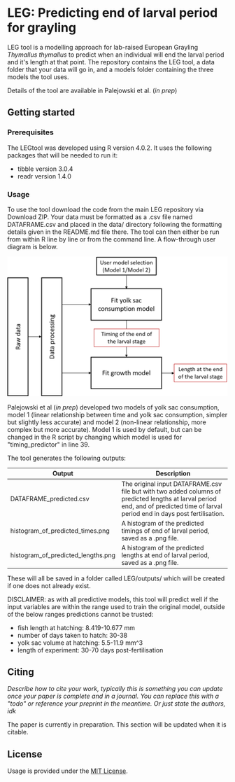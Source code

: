 # LEG: Predicting end of larval period for grayling

LEG tool is a modelling approach for lab-raised European Grayling _Thymallus thymallus_ to predict when an individual will end the larval period and it's length at that point. The repository contains the LEG tool, a data folder that your data will go in, and a models folder containing the three models the tool uses.

Details of the tool are available in Palejowski et al. (_in prep_)

## Getting started

### Prerequisites

The LEGtool was developed using R version 4.0.2.
It uses the following packages that will be needed to run it:
 - tibble version 3.0.4
 - readr version 1.4.0

### Usage

To use the tool download the code from the main LEG repository via Download ZIP. Your data must be formatted as a .csv file named DATAFRAME.csv and placed in the data/ directory following the formatting details given in the README.md file there. The tool can then either be run from within R line by line or from the command line. A flow-through user diagram is below.

![](images/diagram_user.png)

Palejowski et al (_in prep_) developed two models of yolk sac consumption, model 1 (linear relationship between time and yolk sac consumption, simpler but slightly less accurate) and model 2 (non-linear relationship, more complex but more accurate). Model 1 is used by default, but can be changed in the R script by changing which model is used for "timing_predictor" in line 39.

The tool generates the following outputs:

| Output | Description | 
| --- | --- |
| DATAFRAME_predicted.csv | The original input DATAFRAME.csv file but with two added columns of predicted lengths at larval period end, and of predicted time of larval period end in days post fertilisation. |
| histogram_of_predicted_times.png | A histogram of the predicted timings of end of larval period, saved as a .png file. |
| histogram_of_predicted_lengths.png | A histogram of the predicted lengths at end of larval period, saved as a .png file. |

These will all be saved in a folder called LEG/outputs/ which will be created if one does not already exist.

DISCLAIMER: as with all predictive models, this tool will predict well if the input variables are within the range used to train the original model, outside of the below ranges predictions cannot be trusted:
 - fish length at hatching: 8.419-10.677 mm
 - number of days taken to hatch: 30-38
 - yolk sac volume at hatching: 5.5-11.9 mm^3
 - length of experiment: 30-70 days post-fertilisation

## Citing

_Describe how to cite your work, typically this is something you can update once your paper is complete and in a journal. You can replace this with a "todo" or reference your preprint in the meantime. Or just state the authors, idk_

The paper is currently in preparation. This section will be updated when it is citable.

## License

Usage is provided under the [MIT License](https://github.com/HugoPal/LEG/blob/main/LICENSE).
